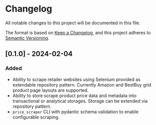 # Changelog

All notable changes to this project will be documented in this file.

The format is based on [Keep a Changelog](https://keepachangelog.com/en/1.0.0/),
and this project adheres to [Semantic Versioning](https://semver.org/spec/v2.0.0.html).

## [0.1.0] - 2024-02-04

### Added

- Ability to scrape retailer websites using Selenium provided as extendable repository pattern. Currently Amazon and BestBuy grid product page layouts are supported.
- Ability to store scrape product price data and metadata into transactional or analytical storages. Storage can be extended via repository pattern.
- `price_scraper` CLI with pydantic schema validation to enable configurable scraping.
